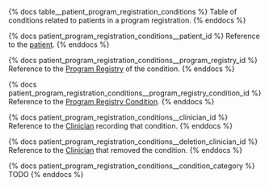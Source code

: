 {% docs table__patient_program_registration_conditions %}
Table of conditions related to patients in a program registration.
{% enddocs %}

{% docs patient_program_registration_conditions__patient_id %}
Reference to the [patient](#!/source/source.tamanu.tamanu.patients).
{% enddocs %}

{% docs patient_program_registration_conditions__program_registry_id %}
Reference to the [Program Registry](#!/source/source.tamanu.tamanu.program_registries)
of the condition.
{% enddocs %}

{% docs patient_program_registration_conditions__program_registry_condition_id %}
Reference to the [Program Registry Condition](#!/source/source.tamanu.tamanu.program_registry_conditions).
{% enddocs %}

{% docs patient_program_registration_conditions__clinician_id %}
Reference to the [Clinician](#!/source/source.tamanu.tamanu.users) recording that condition.
{% enddocs %}

{% docs patient_program_registration_conditions__deletion_clinician_id %}
Reference to the [Clinician](#!/source/source.tamanu.tamanu.users) that removed the condition.
{% enddocs %}

{% docs patient_program_registration_conditions__condition_category %}
TODO
{% enddocs %}
